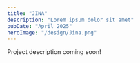 ```yaml
---
title: "JINA"
description: "Lorem ipsum dolor sit amet"
pubDate: "April 2025"
heroImage: "/design/Jina.png"
---
```


Project description coming soon!
